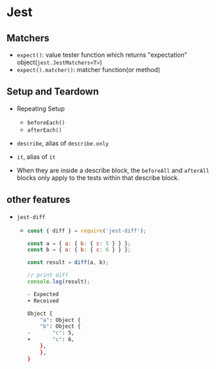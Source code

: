 #   Jest


##  Matchers
*   `expect()`: value tester function which returns  "expectation" object(`jest.JestMatchers<T>`)
*   `expect().matcher()`: matcher function(or method)


##  Setup and Teardown
*   Repeating Setup
    *   `beforeEach()`
    *   `afterEach()`

*   `describe`, alias of `describe.only`
*   `it`, alias of `it`
*   When they are inside a describe block, the `beforeAll` and `afterAll` blocks only apply to the tests within that describe block.

##  other features
*   `jest-diff`
    *   ```js
        const { diff } = require('jest-diff');
        
        const a = { a: { b: { c: 5 } } };
        const b = { a: { b: { c: 6 } } };
        
        const result = diff(a, b);
        
        // print diff
        console.log(result);
        ```
        ```sh
        - Expected
        + Received

        Object {
            "a": Object {
            "b": Object {
        -       "c": 5,
        +       "c": 6,
            },
            },
        }
        ```
